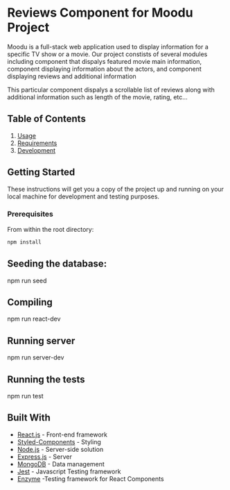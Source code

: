 # Reviews Component for Moodu Project

Moodu is a full-stack web application used to display information for a specific TV show or a movie.  Our project constists of several modules including component that dispalys featured movie main information, component displaying information about the actors, and component displaying reviews and additional information

This particular component dispalys a scrollable list of reviews along with additional information such as length of the movie, rating, etc...

## Table of Contents

1. [Usage](#Usage)
2. [Requirements](#requirements)
3. [Development](#development)

## Getting Started

These instructions will get you a copy of the project up and running on your local machine for development and testing purposes.

### Prerequisites

From within the root directory:

```sh
npm install
```

## Seeding the database:

npm run seed

## Compiling

npm run react-dev

## Running server

npm run server-dev


## Running the tests

npm run test


## Built With

* [React.js](https://reactjs.org) - Front-end framework
* [Styled-Components](https://www.styled-components.com/docs/basics) - Styling
* [Node.js](https://nodejs.org/en/) - Server-side solution
* [Express.js](https://expressjs.com/) - Server
* [MongoDB](https://www.mongodb.com/) - Data management
* [Jest](https://jestjs.io/) - Javascript Testing framework
* [Enzyme](https://github.com/airbnb/enzyme) -Testing framework for React Components

